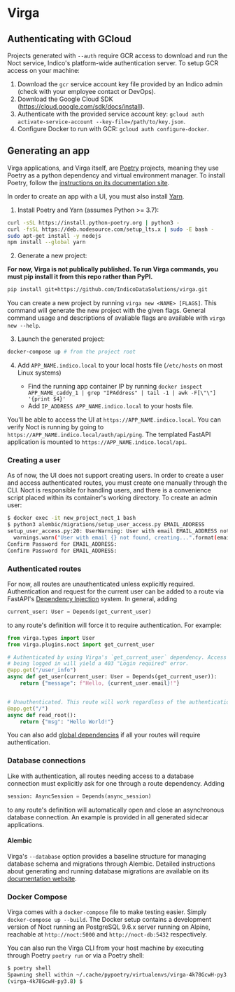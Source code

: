 # Virga


## Authenticating with GCloud

Projects generated with `--auth` require GCR access to download and run the Noct service, Indico's platform-wide authentication server. To setup GCR access on your machine:

1. Download the `gcr` service account key file provided by an Indico admin (check with your employee contact or DevOps).
2. Download the Google Cloud SDK (<https://cloud.google.com/sdk/docs/install>).
3. Authenticate with the provided service account key: `gcloud auth activate-service-account --key-file=/path/to/key.json`.
4. Configure Docker to run with GCR: `gcloud auth configure-docker`.

## Generating an app

Virga applications, and Virga itself, are [Poetry](https://python-poetry.org/) projects, meaning they use Poetry as a python dependency and virtual environment manager. To install Poetry, follow the [instructions on its documentation site](https://python-poetry.org/docs/).

In order to create an app with a UI, you must also install [Yarn](https://yarnpkg.com/getting-started/install).

1. Install Poetry and Yarn (assumes Python >= 3.7):

  ```sh
  curl -sSL https://install.python-poetry.org | python3 -
  curl -fsSL https://deb.nodesource.com/setup_lts.x | sudo -E bash -
  sudo apt-get install -y nodejs
  npm install --global yarn
  ```

2. Generate a new project:

  **For now, Virga is not publically published. To run Virga commands, you must pip install it from this repo rather than PyPI.**

  ```sh
  pip install git+https://github.com/IndicoDataSolutions/virga.git
  ```

  You can create a new project by running `virga new <NAME> [FLAGS]`. This command will generate the new project with the given flags. General command usage and descriptions of avaliable flags are available with `virga new --help`.

3. Launch the generated project:

  ```sh
  docker-compose up # from the project root
  ```

4. Add `APP_NAME.indico.local` to your local hosts file (`/etc/hosts` on most Linux systems)

    - Find the running app container IP by running `docker inspect APP_NAME_caddy_1 | grep "IPAddress" | tail -1 | awk -F[\"\"] '{print $4}'`
    - Add `IP_ADDRESS APP_NAME.indico.local` to your hosts file.

You'll be able to access the UI at `https://APP_NAME.indico.local`. You can verify Noct is running by going to `https://APP_NAME.indico.local/auth/api/ping`. The templated FastAPI application is mounted to `https://APP_NAME.indico.local/api`.

### Creating a user

As of now, the UI does not support creating users. In order to create a user and access authenticated routes, you must create one manually through the CLI. Noct is responsible for handling users, and there is a convenience script placed within its container's working directory. To create an admin user:

```sh
$ docker exec -it new_project_noct_1 bash
$ python3 alembic/migrations/setup_user_access.py EMAIL_ADDRESS
setup_user_access.py:20: UserWarning: User with email EMAIL_ADDRESS not found, creating...
  warnings.warn("User with email {} not found, creating...".format(email))
Confirm Password for EMAIL_ADDRESS: 
Confirm Password for EMAIL_ADDRESS: 
```

### Authenticated routes

For now, all routes are unauthenticated unless explicitly required. Authentication and request for the current user can be added to a route via FastAPI's [Dependency Injection](https://fastapi.tiangolo.com/tutorial/dependencies/?h=depends) system. In general, adding

```python
current_user: User = Depends(get_current_user)
```

to any route's definition will force it to require authentication. For example:

```python
from virga.types import User
from virga.plugins.noct import get_current_user

# Authenticated by using Virga's `get_current_user` dependency. Access to `/user_info` without
# being logged in will yield a 403 "Login required" error.
@app.get("/user_info")
async def get_user(current_user: User = Depends(get_current_user)):
    return {"message": f"Hello, {current_user.email}!"}


# Unauthenticated. This route will work regardless of the authentication state of the app.
@app.get("/")
async def read_root():
    return {"msg": "Hello World!"}
```

You can also add [global dependencies](https://fastapi.tiangolo.com/tutorial/dependencies/global-dependencies/) if all your routes will require authentication.

### Database connections

Like with authentication, all routes needing access to a database connection must explicitly ask for one through a route dependency. Adding

```python
session: AsyncSession = Depends(async_session)
```

to any route's definition will automatically open and close an asynchronous database connection. An example is provided in all generated sidecar applications.

#### Alembic

Virga's `--database` option provides a baseline structure for managing database schema and migrations through Alembic. Detailed instructions about generating and running database migrations are available on its [documentation website](https://alembic.sqlalchemy.org/en/latest/tutorial.html#create-a-migration-script).

### Docker Compose

Virga comes with a `docker-compose` file to make testing easier. Simply `docker-compose up --build`. The Docker setup contains a development version of Noct running an PostgreSQL 9.6.x server running on Alpine, reachable at `http://noct:5000` and `http://noct-db:5432` respectively.

You can also run the Virga CLI from your host machine by executing through Poetry `poetry run` or via a Poetry shell:

```sh
$ poetry shell
Spawning shell within ~/.cache/pypoetry/virtualenvs/virga-4k78GcwH-py3.8
(virga-4k78GcwH-py3.8) $ 
```
